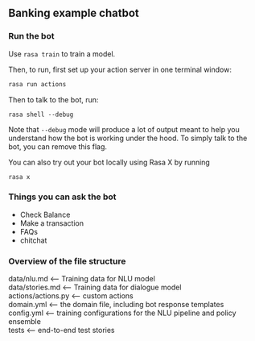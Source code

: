 ## Banking example chatbot

### Run the bot

Use `rasa train` to train a model.

Then, to run, first set up your action server in one terminal window:
```bash
rasa run actions
```
Then to talk to the bot, run:
```
rasa shell --debug
```

Note that `--debug` mode will produce a lot of output meant to help you understand how the bot is working
under the hood. To simply talk to the bot, you can remove this flag.


You can also try out your bot locally using Rasa X by running
```
rasa x
```
### Things you can ask the bot
- Check Balance
- Make a transaction
- FAQs
- chitchat

### Overview of the file structure
data/nlu.md <-- Training data for NLU model\
data/stories.md <-- Training data for dialogue model\
actions/actions.py <-- custom actions\
domain.yml <-- the domain file, including bot response templates\
config.yml <-- training configurations for the NLU pipeline and policy ensemble\
tests <-- end-to-end test stories

